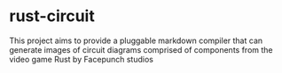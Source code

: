# rust-circuit

This project aims to provide a pluggable markdown compiler that can generate images of circuit diagrams comprised of components from the video game Rust by Facepunch studios

